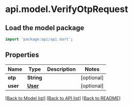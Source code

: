 # api.model.VerifyOtpRequest

## Load the model package
```dart
import 'package:api/api.dart';
```

## Properties
Name | Type | Description | Notes
------------ | ------------- | ------------- | -------------
**otp** | **String** |  | [optional] 
**user** | [**User**](User.md) |  | [optional] 

[[Back to Model list]](../README.md#documentation-for-models) [[Back to API list]](../README.md#documentation-for-api-endpoints) [[Back to README]](../README.md)


